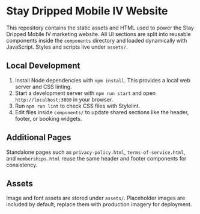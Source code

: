 # Stay Dripped Mobile IV Website

This repository contains the static assets and HTML used to power the Stay Dripped Mobile IV marketing website. All UI sections are split into reusable components inside the `components` directory and loaded dynamically with JavaScript. Styles and scripts live under `assets/`.

## Local Development

1. Install Node dependencies with `npm install`. This provides a local web server and CSS linting.
2. Start a development server with `npm run start` and open `http://localhost:3000` in your browser.
3. Run `npm run lint` to check CSS files with Stylelint.
4. Edit files inside `components/` to update shared sections like the header, footer, or booking widgets.

## Additional Pages

Standalone pages such as `privacy-policy.html`, `terms-of-service.html`, and `memberships.html` reuse the same header and footer components for consistency.

## Assets

Image and font assets are stored under `assets/`. Placeholder images are included by default; replace them with production imagery for deployment.
